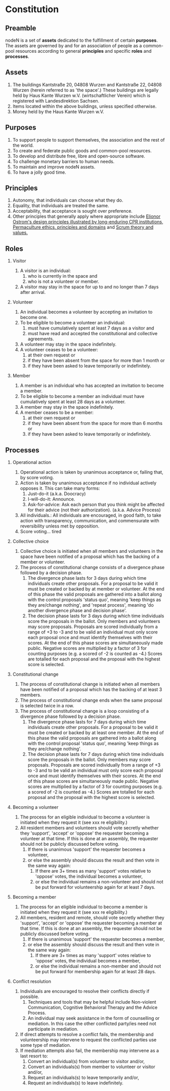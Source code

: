 # Constitution

## Preamble
nodeN is a set of **assets** dedicated to the fulfillment of certain **purposes**. The assets are governed by and for an association of people as a common-pool resources according to general **principles** and specific **roles** and **processes**.

## Assets
1. The buildings Kantstraße 20, 04808 Wurzen and Kantstraße 22, 04808 Wurzen (herein referred to as 'the space'.) These buildings are legally held by Haus Kante Wurzen w.V. (wirtschaftlicher Verein) which is registered with Landesdirektion Sachsen.
1. Items located within the above buildings, unless specified otherwise.
1. Money held by the Haus Kante Wurzen w.V.

## Purposes
1. To support people to support themselves, the association and the rest of the world.
1. To create and federate public goods and common-pool resources.
1. To develop and distribute free, libre and open-source software.
1. To challenge monetary barriers to human needs.
1. To maintain and improve nodeN assets.
1. To have a jolly good time.

## Principles
1. Autonomy, that individuals can choose what they do.
1. Equality, that individuals are treated the same.
1. Acceptability, that acceptance is sought over preference.
1. Other principles that generally apply where appropriate include [Elionor Ostrom's design principles illustrated by long-enduring CPR institutions,](https://github.com/DougInAMug/projects/blob/master/xOstromPrinciples.md) [Permaculture ethics, principles and domains](http://www.holmgren.com.au/downloads/Essence_of_Pc_EN.pdf) and [Scrum theory and values.](http://www.scrumguides.org/scrum-guide.html)
	
## Roles
1. Visitor
	1. A visitor is an individual:
		1. who is currently in the space and
		1. who is not a volunteer or member.
	1. A visitor may stay in the space for up to and no longer than 7 days after arrival.
	
1. Volunteer
	1. An individual becomes a volunteer by accepting an invitation to become one.
	1. To be eligible to become a volunteer an individual:
		1. must have cumulatively spent at least 7 days as a visitor and
		1. must have read and accepted the constitutional and collective agreements.
	1. A volunteer may stay in the space indefinitely.
	1. A volunteer ceases to be a volunteer:
		1. at their own request or
		1. if they have been absent from the space for more than 1 month or
		1. if they have been asked to leave temporarily or indefinitely.

1. Member
	1. A member is an individual who has accepted an invitation to become a member.
	1. To be eligible to become a member an individual must have cumulatively spent at least 28 days as a volunteer.
	1. A member may stay in the space indefinitely.
	1. A member ceases to be a member:
		1. at their own request or
		1. if they have been absent from the space for more than 6 months or
		1. if they have been asked to leave temporarily or indefinitely.

## Processes
1. Operational action
	1. Operational action is taken by unanimous acceptance or, failing that, by score voting.
	1. Action is taken by unanimous acceptance if no individual actively opposes it. This can take many forms:
		1. Just-do-it (a.k.a. Doocracy)
		1. I-will-do-it: Announce.
		1. Ask-for-advice: Ask each person that you think might be affected for their advice (not their authorization). (a.k.a. Advice Process)
	1. All individuals.: All individuals are encouraged, in good faith, to take action with transparency, communication, and commensurate with reversibility unless met by opposition.
	1. Score voting... tired

1. Collective choice
	1. Collective choice is initiated when all members and volunteers in the space have been notified of a proposal which has the backing of a member or volunteer.
	1. The process of constitutional change consists of a divergence phase followed by a decision phase.
		1. The divergence phase lasts for 3 days during which time individuals create other proposals. For a proposal to be valid it must be created or backed by at member or volunteer. At the end of this phase the valid proposals are gathered into a ballot along with the control proposals 'status quo', meaning 'keep things as they are/change nothing', and 'repeat process', meaning 'do another divergence phase and decision phase'.
		1. The decision phase lasts for 3 days during which time individuals score the proposals in the ballot. Only members and volunteers may score proposals. Proposals are scored individually from a range of +3 to -3 and to be valid an individual must only score each proposal once and must identify themselves with their scores. At the end of this phase scores are simultaneously made public. Negative scores are multiplied by a factor of 3 for counting purposes (e.g. a scored of -2 is counted as -4.) Scores are totalled for each proposal and the proposal with the highest score is selected.
	
1. Constitutional change
	1. The process of constitutional change is initiated when all members have been notified of a proposal which has the backing of at least 3 members.
	1. The process of constitutional change ends when the same proposal is selected twice in a row.
	1. The process of constitutional change is a loop consisting of a divergence phase followed by a decision phase.
		1. The divergence phase lasts for 7 days during which time individuals create other proposals. For a proposal to be valid it must be created or backed by at least one member. At the end of this phase the valid proposals are gathered into a ballot along with the control proposal 'status quo', meaning 'keep things as they are/change nothing'.
		1. The decision phase lasts for 7 days during which time individuals score the proposals in the ballot. Only members may score proposals. Proposals are scored individually from a range of +3 to -3 and to be valid an individual must only score each proposal once and must identify themselves with their scores. At the end of this phase scores are simultaneously made public. Negative scores are multiplied by a factor of 3 for counting purposes (e.g. a scored of -2 is counted as -4.) Scores are totalled for each proposal and the proposal with the highest score is selected.
		
1. Becoming a volunteer
	1. The process for an eligible individual to become a volunteer is initiated when they request it (see xxx re eligibility.)
	1. All resident members and volunteers should vote secretly whether they 'support', 'accept' or 'oppose' the requester becoming a volunteer at that time. If this is done at an assembly, the requester should not be publicly discussed before voting.
		1. If there is unanimous 'support' the requester becomes a volunteer,
		1. or else the assembly should discuss the result and then vote in the same way again:
			1. If there are 3+ times as many 'support' votes relative to 'oppose' votes, the individual becomes a volunteer,
			1. or else the individual remains a non-volunteer and should not be put forward for volunteership again for at least 7 days.
		
1. Becoming a member
	1. The process for an eligible individual to become a member is initiated when they request it (see xxx re eligibility.)
	1. All members, resident and remote, should vote secretly whether they 'support', 'accept' or 'oppose' the requester becoming a member at that time. If this is done at an assembly, the requester should not be publicly discussed before voting.
		1. If there is unanimous 'support' the requester becomes a member,
		1. or else the assembly should discuss the result and then vote in the same way again:
			1. If there are 3+ times as many 'support' votes relative to 'oppose' votes, the individual becomes a member,
			1. or else the individual remains a non-member and should not be put forward for membership again for at least 28 days.

1. Conflict resolution
	1. Individuals are encouraged to resolve their conflicts directly if possible.
		1. Techniques and tools that may be helpful include Non-violent Communication, Cognitive Behavioral Therapy and the Advice Process.
		1. An individual may seek assistance in the form of counselling or mediation. In this case the other conflicted party/ies need not participate in mediation.
	1. If direct attempts to resolve a conflict fails, the membership and volunteership may intervene to request the conflicted parties use some type of mediation.
	1. If mediation attempts also fail, the membership may intervene as a last resort to:
		1. Convert an individual(s) from volunteer to visitor and/or,
		1. Convert an individuals(s) from member to volunteer or visitor and/or,
		1. Request an individuals(s) to leave temporarily and/or,
		1. Request an individuals(s) to leave indefinitely.
